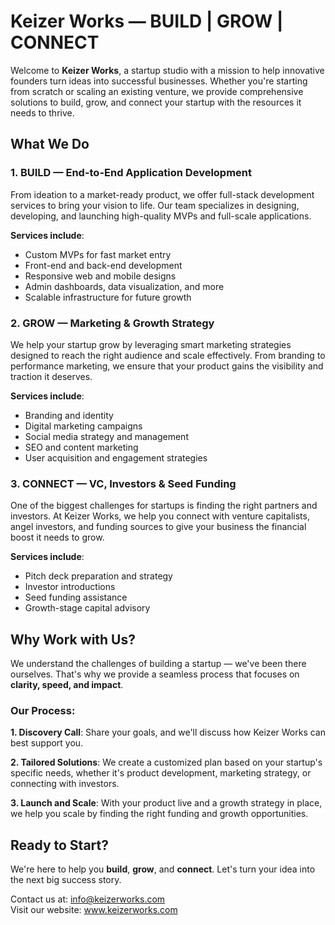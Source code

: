 # Keizer Works — BUILD | GROW | CONNECT

Welcome to **Keizer Works**, a startup studio with a mission to help innovative founders turn ideas into successful businesses. Whether you're starting from scratch or scaling an existing venture, we provide comprehensive solutions to build, grow, and connect your startup with the resources it needs to thrive.

## What We Do

### 1. BUILD — End-to-End Application Development

From ideation to a market-ready product, we offer full-stack development services to bring your vision to life. Our team specializes in designing, developing, and launching high-quality MVPs and full-scale applications.

**Services include**:
* Custom MVPs for fast market entry
* Front-end and back-end development
* Responsive web and mobile designs
* Admin dashboards, data visualization, and more
* Scalable infrastructure for future growth

### 2. GROW — Marketing & Growth Strategy

We help your startup grow by leveraging smart marketing strategies designed to reach the right audience and scale effectively. From branding to performance marketing, we ensure that your product gains the visibility and traction it deserves.

**Services include**:
* Branding and identity
* Digital marketing campaigns
* Social media strategy and management
* SEO and content marketing
* User acquisition and engagement strategies

### 3. CONNECT — VC, Investors & Seed Funding

One of the biggest challenges for startups is finding the right partners and investors. At Keizer Works, we help you connect with venture capitalists, angel investors, and funding sources to give your business the financial boost it needs to grow.

**Services include**:
* Pitch deck preparation and strategy
* Investor introductions
* Seed funding assistance
* Growth-stage capital advisory

## Why Work with Us?

We understand the challenges of building a startup — we've been there ourselves. That's why we provide a seamless process that focuses on **clarity, speed, and impact**.

### Our Process:

**1. Discovery Call**: Share your goals, and we'll discuss how Keizer Works can best support you.

**2. Tailored Solutions**: We create a customized plan based on your startup's specific needs, whether it's product development, marketing strategy, or connecting with investors.

**3. Launch and Scale**: With your product live and a growth strategy in place, we help you scale by finding the right funding and growth opportunities.

## Ready to Start?

We're here to help you **build**, **grow**, and **connect**. Let's turn your idea into the next big success story.

Contact us at: info@keizerworks.com  
Visit our website: www.keizerworks.com
